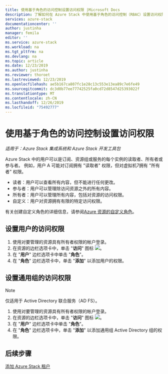 ```yaml
---
title: 使用基于角色的访问控制设置访问权限 |Microsoft Docs
description: 了解如何在 Azure Stack 中使用基于角色的访问控制（RBAC）设置访问权限。
services: azure-stack
documentationcenter: ''
author: justinha
manager: femila
editor: ''
ms.service: azure-stack
ms.workload: na
ms.tgt_pltfrm: na
ms.devlang: na
ms.topic: article
ms.date: 12/23/2019
ms.author: justinha
ms.reviewer: thoroet
ms.lastreviewed: 12/23/2019
ms.openlocfilehash: ae5b167ca807fc1e28c13c553e13ea89c7e6fe49
ms.sourcegitcommit: dc3d0b77ee77742525fa0cd72d8547d25393022f
ms.translationtype: MT
ms.contentlocale: zh-CN
ms.lasthandoff: 12/26/2019
ms.locfileid: "75492777"
---
```

# <a name="set-access-permissions-using-role-based-access-control"></a>使用基于角色的访问控制设置访问权限

*适用于：Azure Stack 集成系统和 Azure Stack 开发工具包*

Azure Stack 中的用户可以是订阅、资源组或服务的每个实例的读取者、所有者或参与者。 例如，用户 A 可能对订阅拥有 "读取者" 权限，但对虚拟机7拥有 "所有者" 权限。

 - 读者：用户可以查看所有内容，但不能进行任何更改。
 - 参与者：用户可以管理除访问资源之外的所有内容。
 - 所有者：用户可以管理所有内容，包括对资源的访问权限。
 - 自定义：用户对资源拥有有限的特定访问权限。

 有关创建自定义角色的详细信息，请参阅[Azure 资源的自定义角色](https://docs.microsoft.com/azure/role-based-access-control/custom-roles)。

## <a name="set-access-permissions-for-a-user"></a>设置用户的访问权限

1. 使用对要管理的资源具有所有者权限的帐户登录。
2. 在资源的边栏选项卡中，单击 "**访问**" 图标 ![](media/azure-stack-manage-permissions/image1.png)。
3. 在 "**用户**" 边栏选项卡中单击 "**角色**"。
4. 在 "**角色**" 边栏选项卡中，单击 "**添加**" 以添加用户的权限。

## <a name="set-access-permissions-for-a-universal-group"></a>设置通用组的访问权限 

> [!Note]
> 仅适用于 Active Directory 联合服务（AD FS）。

1. 使用对要管理的资源具有所有者权限的帐户登录。
2. 在资源的边栏选项卡中，单击 "**访问**" 图标 ![](media/azure-stack-manage-permissions/image1.png)。
3. 在 "**用户**" 边栏选项卡中单击 "**角色**"。
4. 在 "**角色**" 边栏选项卡中，单击 "**添加**" 以添加通用组 Active Directory 组的权限。

## <a name="next-steps"></a>后续步骤

[添加 Azure Stack 租户](azure-stack-add-new-user-aad.md)